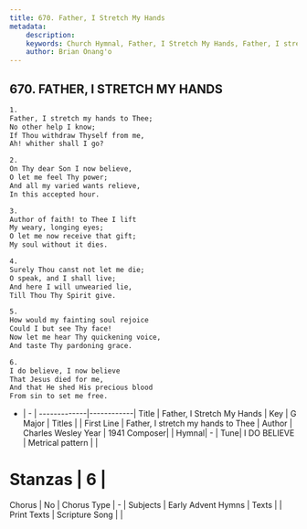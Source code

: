 ```yaml
---
title: 670. Father, I Stretch My Hands
metadata:
    description: 
    keywords: Church Hymnal, Father, I Stretch My Hands, Father, I stretch my hands to Thee, 
    author: Brian Onang'o
---
```



## 670. FATHER, I STRETCH MY HANDS

```txt
1.
Father, I stretch my hands to Thee; 
No other help I know; 
If Thou withdraw Thyself from me, 
Ah! whither shall I go? 

2.
On Thy dear Son I now believe, 
O let me feel Thy power; 
And all my varied wants relieve, 
In this accepted hour. 

3.
Author of faith! to Thee I lift 
My weary, longing eyes; 
O let me now receive that gift; 
My soul without it dies. 

4.
Surely Thou canst not let me die; 
O speak, and I shall live; 
And here I will unwearied lie, 
Till Thou Thy Spirit give. 

5.
How would my fainting soul rejoice 
Could I but see Thy face! 
Now let me hear Thy quickening voice, 
And taste Thy pardoning grace. 

6.
I do believe, I now believe 
That Jesus died for me, 
And that He shed His precious blood 
From sin to set me free.
```

- |   -  |
-------------|------------|
Title | Father, I Stretch My Hands |
Key | G Major |
Titles |  |
First Line | Father, I stretch my hands to Thee |
Author | Charles Wesley
Year | 1941
Composer|  |
Hymnal|  - |
Tune| I DO BELIEVE |
Metrical pattern | |
# Stanzas | 6 |
Chorus | No |
Chorus Type | - |
Subjects | Early Advent Hymns |
Texts |  |
Print Texts | 
Scripture Song |  |
  
